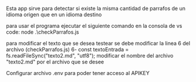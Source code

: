Esta app sirve para detectar si existe la misma cantidad de parrafos de un idioma origen que en un idioma destino

para usar el programa ejecutar el siguiente comando en la consola de vs code: node .\checkParrafos.js

para modificar el texto que se desea testear se debe modificar la linea 6 del archivo (checkParrafos.js)
6- const textoEntrada = fs.readFileSync("texto2.md", "utf8");  modificar el nombre del archivo "texto2.md" por el archivo que se desee

Configurar archivo .env para poder tener acceso al APIKEY
